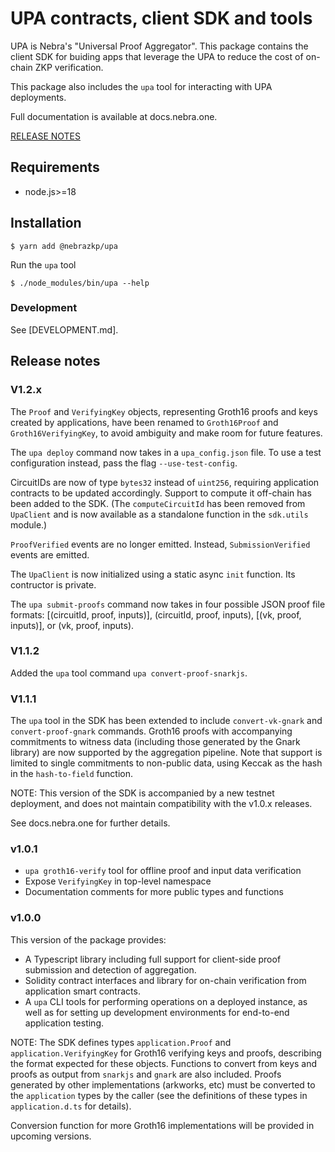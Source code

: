 # UPA contracts, client SDK and tools

UPA is Nebra's "Universal Proof Aggregator".  This package contains the client
SDK for buiding apps that leverage the UPA to reduce the cost of on-chain ZKP
verification.

This package also includes the `upa` tool for interacting with UPA
deployments.

Full documentation is available at docs.nebra.one.

[RELEASE NOTES](#release-notes)

## Requirements

- node.js>=18

## Installation

```console
$ yarn add @nebrazkp/upa
```

Run the `upa` tool
```console
$ ./node_modules/bin/upa --help
```

### Development

See [DEVELOPMENT.md].

## Release notes

### V1.2.x

The `Proof` and `VerifyingKey` objects, representing Groth16 proofs and keys
created by applications, have been renamed to `Groth16Proof` and
`Groth16VerifyingKey`, to avoid ambiguity and make room for future features.

The `upa deploy` command now takes in a `upa_config.json` file. To use a
test configuration instead, pass the flag `--use-test-config`.

CircuitIDs are now of type `bytes32` instead of `uint256`, requiring
application contracts to be updated accordingly.  Support to compute it
off-chain has been added to the SDK.  (The `computeCircuitId` has been removed
from `UpaClient` and is now available as a standalone function in the
`sdk.utils` module.)

`ProofVerified` events are no longer emitted. Instead, `SubmissionVerified`
events are emitted.

The `UpaClient` is now initialized using a static async `init` function.  Its
contructor is private.

The `upa submit-proofs` command now takes in four possible JSON proof file
formats: [(circuitId, proof, inputs)], (circuitId, proof, inputs),
[(vk, proof, inputs)], or (vk, proof, inputs).

### V1.1.2

Added the `upa` tool command `upa convert-proof-snarkjs`.

### V1.1.1

The `upa` tool in the SDK has been extended to include `convert-vk-gnark` and
`convert-proof-gnark` commands.  Groth16 proofs with accompanying commitments
to witness data (including those generated by the Gnark library) are now
supported by the aggregation pipeline.  Note that support is limited to single
commitments to non-public data, using Keccak as the hash in the
`hash-to-field` function.

NOTE: This version of the SDK is accompanied by a new testnet deployment, and
does not maintain compatibility with the v1.0.x releases.

See docs.nebra.one for further details.

### v1.0.1

- `upa groth16-verify` tool for offline proof and input data verification
- Expose `VerifyingKey` in top-level namespace
- Documentation comments for more public types and functions

### v1.0.0

This version of the package provides:

- A Typescript library including full support for client-side proof submission
  and detection of aggregation.
- Solidity contract interfaces and library for on-chain verification from
  application smart contracts.
- A `upa` CLI tools for performing operations on a deployed instance, as well
  as for setting up development environments for end-to-end application testing.

NOTE: The SDK defines types `application.Proof` and `application.VerifyingKey`
for Groth16 verifying keys and proofs, describing the format expected for
these objects.  Functions to convert from keys and proofs as output from
`snarkjs` and `gnark` are also included.  Proofs generated by other implementations
(arkworks, etc) must be converted to the `application` types by the
caller (see the definitions of these types in `application.d.ts` for details).

Conversion function for more Groth16 implementations will be provided in
upcoming versions.
